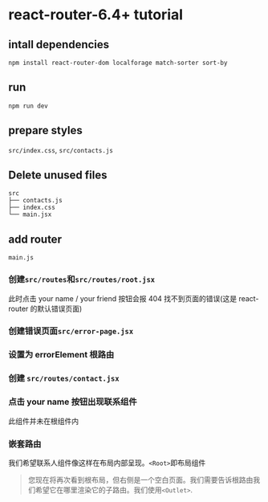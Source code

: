# react-router-6.4+ tutorial

## intall dependencies

```
npm install react-router-dom localforage match-sorter sort-by
```

## run

```
npm run dev
```

## prepare styles

`src/index.css`, `src/contacts.js`

## Delete unused files

```
src
├── contacts.js
├── index.css
└── main.jsx
```

## add router

`main.js`

### 创建`src/routes`和`src/routes/root.jsx`

此时点击 your name / your friend 按钮会报 404 找不到页面的错误(这是 react-router 的默认错误页面)

### 创建错误页面`src/error-page.jsx`

### 设置<ErrorPage>为 errorElement 根路由

### 创建 `src/routes/contact.jsx`

### 点击 your name 按钮出现联系组件

此组件并未在根组件内

### 嵌套路由

我们希望联系人组件像这样在布局内部呈现。`<Root>`即布局组件

> 您现在将再次看到根布局，但右侧是一个空白页面。我们需要告诉根路由我们希望它在哪里渲染它的子路由。我们使用`<Outlet>`.

